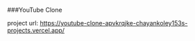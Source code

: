 ###YouTube Clone

project url: https://youtube-clone-apvkrqjke-chayankoley153s-projects.vercel.app/
